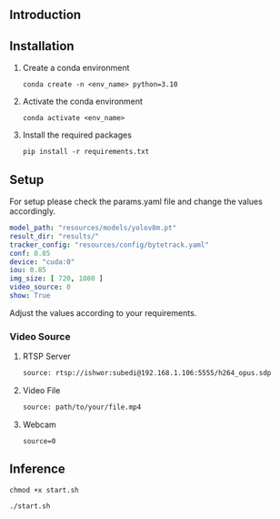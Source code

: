 ## Introduction

## Installation

1. Create a conda environment
   ```
   conda create -n <env_name> python=3.10
   ```
2. Activate the conda environment
    ```
    conda activate <env_name>
    ```
3. Install the required packages
    ```
    pip install -r requirements.txt
    ```

## Setup

For setup please check the params.yaml file and change the values accordingly.

   ```yaml
   model_path: "resources/models/yolov8m.pt"
   result_dir: "results/"
   tracker_config: "resources/config/bytetrack.yaml"
   conf: 0.85
   device: "cuda:0"
   iou: 0.85
   img_size: [ 720, 1080 ]
   video_source: 0
   show: True

```

Adjust the values according to your requirements.

### Video Source

1. RTSP Server
    ``` bash
    source: rtsp://ishwor:subedi@192.168.1.106:5555/h264_opus.sdp
    ```
2. Video File
    ``` bash
    source: path/to/your/file.mp4
    ```
3. Webcam
    ```
   source=0
    ```

## Inference

```
chmod +x start.sh
```

```
./start.sh
```
